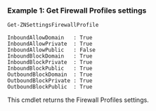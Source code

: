 ### Example 1: Get Firewall Profiles settings
```powershell
Get-ZNSettingsFirewallProfile    
```

```output
InboundAllowDomain   : True
InboundAllowPrivate  : True
InboundAllowPublic   : False
InboundBlockDomain   : True
InboundBlockPrivate  : True
InboundBlockPublic   : True
OutboundBlockDomain  : True
OutboundBlockPrivate : True
OutboundBlockPublic  : True
```

This cmdlet returns the Firewall Profiles settings.
